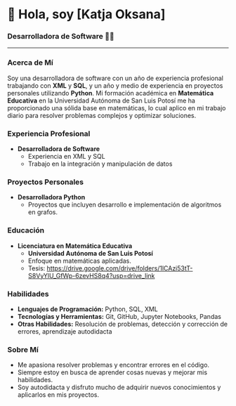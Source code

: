 # 👋 Hola, soy [Katja Oksana]

### Desarrolladora de Software :woman_technologist:

---

### Acerca de Mí

Soy una desarrolladora de software con un año de experiencia profesional trabajando con **XML** y **SQL**, y un año y medio de experiencia en proyectos personales utilizando **Python**. Mi formación académica en **Matemática Educativa** en la Universidad Autónoma de San Luis Potosí me ha proporcionado una sólida base en matemáticas, lo cual aplico en mi trabajo diario para resolver problemas complejos y optimizar soluciones.

### Experiencia Profesional

- **Desarrolladora de Software**
  - Experiencia en XML y SQL
  - Trabajo en la integración y manipulación de datos

### Proyectos Personales

- **Desarrolladora Python**
  - Proyectos que incluyen desarrollo e implementación de algoritmos en grafos.

### Educación

- **Licenciatura en Matemática Educativa**
  - **Universidad Autónoma de San Luis Potosí**
  - Enfoque en matemáticas aplicadas.
  - Tesis: https://drive.google.com/drive/folders/1lCAzi53tT-S8VyYlU_GfWp-6zevHS8q4?usp=drive_link

### Habilidades

- **Lenguajes de Programación:** Python, SQL, XML
- **Tecnologías y Herramientas:** Git, GitHub, Jupyter Notebooks, Pandas
- **Otras Habilidades:** Resolución de problemas, detección y corrección de errores, aprendizaje autodidacta

### Sobre Mí

- Me apasiona resolver problemas y encontrar errores en el código.
- Siempre estoy en busca de aprender cosas nuevas y mejorar mis habilidades.
- Soy autodidacta y disfruto mucho de adquirir nuevos conocimientos y aplicarlos en mis proyectos.
